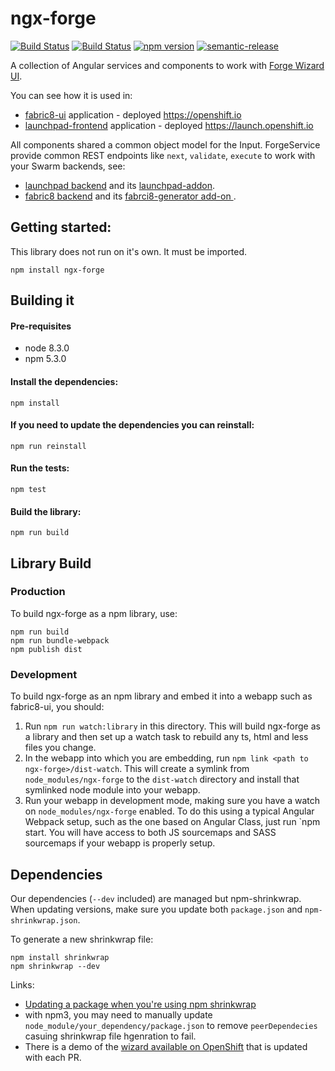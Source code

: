 # ngx-forge

[![Build Status](https://ci.centos.org/buildStatus/icon?job=devtools-ngx-forge-npm-publish-build-master)](https://ci.centos.org/view/Devtools/job/devtools-ngx-forge-npm-publish-build-master/) 
[![Build Status](http://jenkins.cd.test.fabric8.io/job/fabric8-launchpad/job/ngx-forge/job/master/)](http://jenkins.cd.test.fabric8.io/job/fabric8-ui/job/ngx-forge/job/master/) 
[![npm version](https://badge.fury.io/js/ngx-forge.svg)](https://badge.fury.io/js/ngx-forge)
[![semantic-release](https://img.shields.io/badge/%20%20%F0%9F%93%A6%F0%9F%9A%80-semantic--release-e10079.svg)](https://github.com/semantic-release/semantic-release) 

A collection of Angular services and components to work with [Forge Wizard UI](http://forge.jboss.org/). 


You can see how it is used in:
* [fabric8-ui](https://github.com/fabric8io/fabric8-ui) application - deployed https://openshift.io 
* [launchpad-frontend](https://github.com/fabric8-launchpad/launchpad-frontend) application - deployed https://launch.openshift.io

All components shared a common object model for the Input. 
ForgeService provide common REST endpoints like `next`, `validate`, `execute` to work with your Swarm backends, see:
* [launchpad backend](https://github.com/fabric8-launch/launchpad-backend) and its [launchpad-addon](https://github.com/fabric8-launch/launchpad-addon).
* [fabric8 backend](https://github.com/fabric8io/generator-backend) and its [fabrci8-generator add-on ](https://github.com/fabric8io/fabric8-generator).

## Getting started:

This library does not run on it's own. It must be imported. 

`npm install ngx-forge`

  
## Building it 
 
#### Pre-requisites
* node 8.3.0
* npm 5.3.0

#### Install the dependencies:
 
 `npm install`
 
#### If you need to update the dependencies you can reinstall:
 
 `npm run reinstall`
 
#### Run the tests:
 
 `npm test`
 
#### Build the library:
 
 `npm run build`
 
## Library Build

### Production

To build ngx-forge as a npm library, use:

```
npm run build   
npm run bundle-webpack
npm publish dist
```

### Development

To build ngx-forge as an npm library and embed it into a webapp such as
fabric8-ui, you should:

1. Run `npm run watch:library` in this directory. This will build ngx-forge as
a library and then set up a watch task to rebuild any ts, html and less files you
change.
2. In the webapp into which you are embedding, run `npm link <path to ngx-forge>/dist-watch`.
This will create a symlink from `node_modules/ngx-forge` to the `dist-watch` directory
and install that symlinked node module into your webapp.
3. Run your webapp in development mode, making sure you have a watch on `node_modules/ngx-forge`
enabled. To do this using a typical Angular Webpack setup, such as the one based on Angular Class,
just run `npm start. You will have access to both JS sourcemaps and SASS sourcemaps if your webapp
is properly setup.

## Dependencies

Our dependencies (`--dev` included) are managed but npm-shrinkwrap.
When updating versions, make sure you update both `package.json` and `npm-shrinkwrap.json`.

To generate a new shrinkwrap file:
```
npm install shrinkwrap
npm shrinkwrap --dev
```
Links:

* [Updating a package when you're using npm shrinkwrap](https://gist.github.com/alanhogan/a32889830384f4e190fa)
* with npm3, you may need to manually update `node_module/your_dependency/package.json` to remove `peerDependecies` casuing shrinkwrap file hgenration to fail.
* There is a demo of the [wizard available on OpenShift](http://launcher-ngx-launcher.6923.rh-us-east-1.openshiftapps.com/#/) that is updated with each PR.

